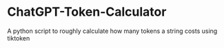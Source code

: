 # ChatGPT-Token-Calculator
A python script to roughly calculate how many tokens a string costs using tiktoken
